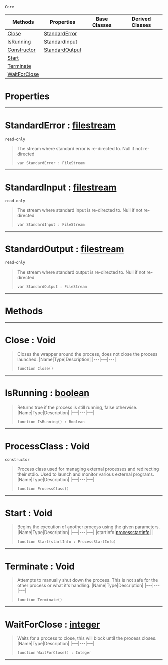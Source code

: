  `Core`

|Methods|Properties|Base Classes|Derived Classes|
|---|---|---|---|
|[ Close](processclass.md#close-void)|[ StandardError](processclass.md#standarderror-zilch-engin)| | |
|[ IsRunning](processclass.md#isrunning-zilch-engine-do)|[ StandardInput](processclass.md#standardinput-zilch-engin)| | |
|[ Constructor](processclass.md#processclass-void)|[ StandardOutput](processclass.md#standardoutput-zilch-engi)| | |
|[ Start](processclass.md#start-void)| | | |
|[ Terminate](processclass.md#terminate-void)| | | |
|[ WaitForClose](processclass.md#waitforclose-zilch-engine)| | | |


 #  Properties


---  
 #  StandardError : [filestream](filestream.md)

 `read-only`

> The stream where standard error is re-directed to. Null if not re-directed
> ```TS:Nada
> var StandardError : FileStream


---  
 #  StandardInput : [filestream](filestream.md)

 `read-only`

> The stream where standard input is re-directed to. Null if not re-directed
> ```TS:Nada
> var StandardInput : FileStream


---  
 #  StandardOutput : [filestream](filestream.md)

 `read-only`

> The stream where standard output is re-directed to. Null if not re-directed
> ```TS:Nada
> var StandardOutput : FileStream


---  
 #  Methods


---  
 #  Close : Void

> Closes the wrapper around the process, does not close the process launched.
> |Name|Type|Description|
> |---|---|---|
> ```TS:Nada
> function Close()
> ``` 


---  
 #  IsRunning : [boolean](boolean.md)

> Returns true if the process is still running, false otherwise.
> |Name|Type|Description|
> |---|---|---|
> ```TS:Nada
> function IsRunning() : Boolean
> ``` 


---  
 #  ProcessClass : Void

 `constructor`

> Process class used for managing external processes and redirecting their stdio. Used to launch and monitor various external programs.
> |Name|Type|Description|
> |---|---|---|
> ```TS:Nada
> function ProcessClass()
> ``` 


---  
 #  Start : Void

> Begins the execution of another process using the given parameters. 
> |Name|Type|Description|
> |---|---|---|
> |startInfo|[processstartinfo](processstartinfo.md)| |
> ```TS:Nada
> function Start(startInfo : ProcessStartInfo)
> ``` 


---  
 #  Terminate : Void

> Attempts to manually shut down the process. This is not safe for the other process or what it's handling.
> |Name|Type|Description|
> |---|---|---|
> ```TS:Nada
> function Terminate()
> ``` 


---  
 #  WaitForClose : [integer](integer.md)

> Waits for a process to close, this will block until the process closes.
> |Name|Type|Description|
> |---|---|---|
> ```TS:Nada
> function WaitForClose() : Integer
> ``` 


---  
 

 